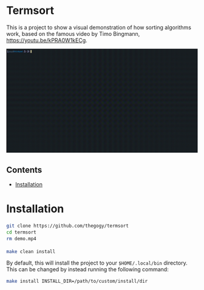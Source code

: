 # Termsort

This is a project to show a visual demonstration of how sorting algorithms work, based on the famous video by Timo Bingmann, https://youtu.be/kPRA0W1kECg.

![demo](./demo.gif)

## Contents

* [Installation](#Install)

# Installation
```bash
git clone https://github.com/thegogy/termsort
cd termsort
rm demo.mp4

make clean install
```

By default, this will install the project to your `$HOME/.local/bin` directory. This can be changed by instead running the following command:

```bash
make install INSTALL_DIR=/path/to/custom/install/dir
```

